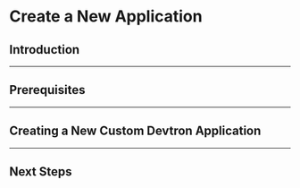 # Create a New Application

## Introduction

---

## Prerequisites 

---

## Creating a New Custom Devtron Application

---

## Next Steps